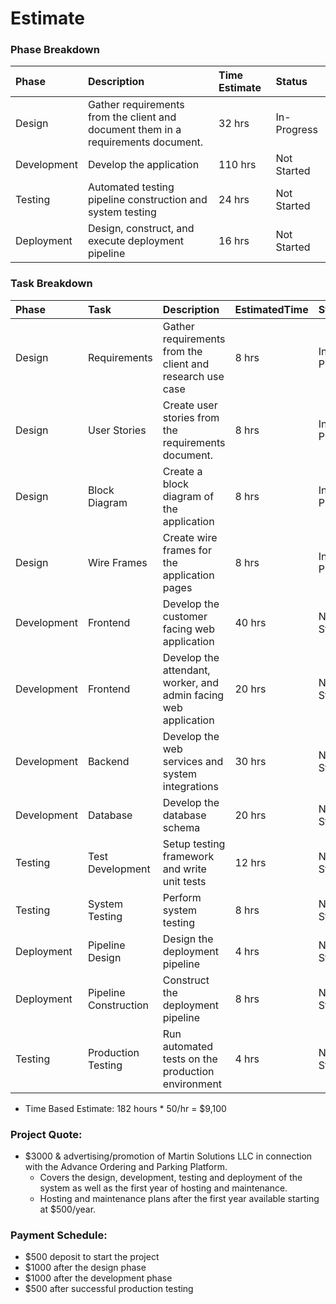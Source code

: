 # Estimate

### Phase Breakdown

| Phase       | Description                                                                       | Time Estimate | Status      |
| :---------- | :-------------------------------------------------------------------------------- | :------------ | :---------- |
| Design      | Gather requirements from the client and document them in a requirements document. | 32 hrs        | In-Progress |
| Development | Develop the application                                                           | 110 hrs       | Not Started |
| Testing     | Automated testing pipeline construction and system testing                        | 24 hrs        | Not Started |
| Deployment  | Design, construct, and execute deployment pipeline                                | 16 hrs        | Not Started |

### Task Breakdown

| Phase       | Task                  | Description                                                     | EstimatedTime | Status      |
| :---------- | :-------------------- | :-------------------------------------------------------------- | :------------ | :---------- |
| Design      | Requirements          | Gather requirements from the client and research use case       | 8 hrs         | In-Progress |
| Design      | User Stories          | Create user stories from the requirements document.             | 8 hrs         | In-Progress |
| Design      | Block Diagram         | Create a block diagram of the application                       | 8 hrs         | In-Progress |
| Design      | Wire Frames           | Create wire frames for the application pages                    | 8 hrs         | In-Progress |
| Development | Frontend              | Develop the customer facing web application                     | 40 hrs        | Not Started |
| Development | Frontend              | Develop the attendant, worker, and admin facing web application | 20 hrs        | Not Started |
| Development | Backend               | Develop the web services and system integrations                | 30 hrs        | Not Started |
| Development | Database              | Develop the database schema                                     | 20 hrs        | Not Started |
| Testing     | Test Development      | Setup testing framework and write unit tests                    | 12 hrs        | Not Started |
| Testing     | System Testing        | Perform system testing                                          | 8 hrs         | Not Started |
| Deployment  | Pipeline Design       | Design the deployment pipeline                                  | 4 hrs         | Not Started |
| Deployment  | Pipeline Construction | Construct the deployment pipeline                               | 8 hrs         | Not Started |
| Testing     | Production Testing    | Run automated tests on the production environment               | 4 hrs         | Not Started |

* Time Based Estimate: 182 hours * 50/hr = $9,100 

### Project Quote: 
* $3000 & advertising/promotion of Martin Solutions LLC in connection with the Advance Ordering and Parking Platform.
  - Covers the design, development, testing and deployment of the system as well as the first year of hosting and maintenance.
  - Hosting and maintenance plans after the first year available starting at $500/year.

### Payment Schedule:
* $500 deposit to start the project
* $1000 after the design phase
* $1000 after the development phase
* $500 after successful production testing

